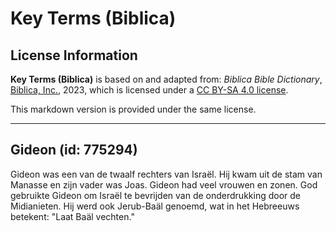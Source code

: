 # Key Terms (Biblica)

## License Information

**Key Terms (Biblica)** is based on and adapted from: _Biblica Bible Dictionary_, [Biblica, Inc.](https://www.biblica.com/), 2023, which is licensed under a [CC BY-SA 4.0 license](https://creativecommons.org/licenses/by-sa/4.0/legalcode.en).

This markdown version is provided under the same license.



--------------------------------

## Gideon (id: 775294)

Gideon was een van de twaalf rechters van Israël. Hij kwam uit de stam van Manasse en zijn vader was Joas. Gideon had veel vrouwen en zonen. God gebruikte Gideon om Israël te bevrijden van de onderdrukking door de Midianieten. Hij werd ook Jerub\-Baäl genoemd, wat in het Hebreeuws betekent: "Laat Baäl vechten."


